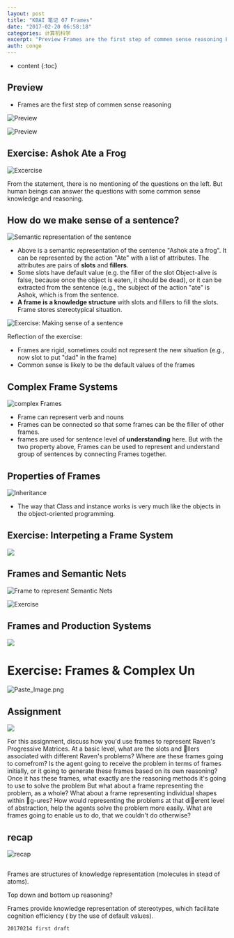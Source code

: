```yaml
---
layout: post
title: "KBAI 笔记 07 Frames"
date: "2017-02-20 06:58:18"
categories: 计算机科学
excerpt: "Preview Frames are the first step of commen sense reasoning Exercise: As..."
auth: conge
---
```

* content
{:toc}

## Preview
* Frames are the first step of commen sense reasoning 

![Preview](/assets/images/计算机科学/118382-eab2224bae3759f0.png)

![Preview](/assets/images/计算机科学/118382-968f8ea50ba5eb09.png)

## Exercise: Ashok Ate a Frog

![Excercise](/assets/images/计算机科学/118382-d3c2e1f98ef4e669.png)

From the statement, there is no mentioning of the questions on the left. But human beings can answer the questions with some common sense knowledge and reasoning.

## How do we make sense of a sentence?

![Semantic representation of the sentence](/assets/images/计算机科学/118382-0f5b66c8083f1fdc.png)

* Above is a semantic representation of the sentence "Ashok ate a frog". It can be represented by the action "Ate" with a list of attributes. The attributes are pairs of __slots__ and __fillers__. 
* Some slots have default value (e.g. the filler of the slot Object-alive is false, because once the object is eaten, it should be dead), or it can be extracted from the sentence (e.g., the subject of the action "ate" is Ashok, which is from the sentence. 
* __A frame is a knowledge structure__ with slots and fillers to fill the slots. Frame stores stereotypical situation.

![Exercise: Making sense of a sentence](/assets/images/计算机科学/118382-bda518e57f1e4b6e.png)

Reflection of the exercise:
* Frames are rigid, sometimes could not represent the new situation (e.g., now slot to put "dad" in the frame)
* Common sense is likely to be the default values of the  frames

## Complex Frame Systems


![complex Frames](/assets/images/计算机科学/118382-e5d8be047181fc2b.png)
* Frame can represent verb and nouns
* Frames can be connected so that some frames can be the filler of other frames.
* frames are used for sentence level of __understanding__ here. But with the two property above, Frames can be used to represent and understand group of sentences by connecting Frames together.

## Properties of Frames

![Inheritance](/assets/images/计算机科学/118382-0fcbef6b253d876e.png)
* The way that Class and instance works is very much like the objects in the object-oriented programming.

## Exercise: Interpeting a Frame System

![](/assets/images/计算机科学/118382-1278f3b81cf17f08.png)

## Frames and Semantic Nets

![Frame to represent Semantic Nets](/assets/images/计算机科学/118382-67fe94ad07cbd338.png)

![Exercise](/assets/images/计算机科学/118382-a6b815b0279690fd.png)

## Frames and Production Systems

![](/assets/images/计算机科学/118382-131761feb26f6bd4.png)

# Exercise: Frames & Complex Un

![Paste_Image.png](/assets/images/计算机科学/118382-963373aed64e116f.png)

## Assignment

![](/assets/images/计算机科学/118382-9606eda99a5f1ae1.png)

For this assignment, discuss how you'd use frames to represent Raven's Progressive Matrices. At a basic level, what are the slots and
llers associated with different Raven's problems? Where are these frames going to comefrom? Is the agent going to receive the problem
in terms of frames initially, or it going to generate these frames based on its own reasoning? Once it has these frames, what exactly are the reasoning methods it's going to use to solve the problem But what about a frame representing the problem, as a whole? What about a
frame representing individual shapes within g-ures? How would representing the problems at that dierent level of abstraction, help the agents solve the problem more easily. What are frames going to enable us to do, that we couldn't do otherwise?

## recap

![recap](/assets/images/计算机科学/118382-d9740eb9bc207e51.png)

##

Frames are structures of knowledge representation (molecules in stead of atoms).

Top down and bottom up reasoning?

Frames provide knowledge representation of stereotypes, which facilitate cognition efficiency ( by the use of default values).

```
20170214 first draft
```

